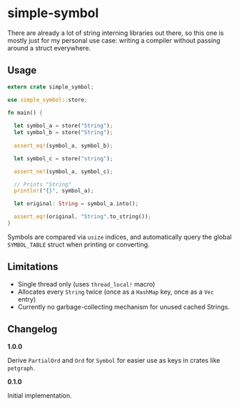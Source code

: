 # simple-symbol

There are already a lot of string interning libraries out there, so this one is mostly
just for my personal use case: writing a compiler without passing around a struct
everywhere.

## Usage

```rust
extern crate simple_symbol;

use simple_symbol::store;

fn main() {
  
  let symbol_a = store("String");
  let symbol_b = store("String"); 
  
  assert_eq!(symbol_a, symbol_b);

  let symbol_c = store("string");

  assert_ne!(symbol_a, symbol_c);

  // Prints "String"
  println!("{}", symbol_a);

  let original: String = symbol_a.into();

  assert_eq!(original, "String".to_string());
}
```

Symbols are compared via `usize` indices, and automatically
query the global `SYMBOL_TABLE` struct when printing or converting.

## Limitations

- Single thread only (uses `thread_local!` macro)
- Allocates every `String` twice (once as a `HashMap` key, once as a `Vec` entry)
- Currently no garbage-collecting mechanism for unused cached Strings.

## Changelog

**1.0.0**

Derive `PartialOrd` and `Ord` for `Symbol` for easier use as keys in crates like `petgraph`.

**0.1.0**

Initial implementation.
